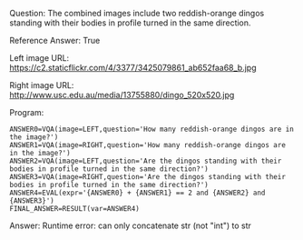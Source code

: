 Question: The combined images include two reddish-orange dingos standing with their bodies in profile turned in the same direction.

Reference Answer: True

Left image URL: https://c2.staticflickr.com/4/3377/3425079861_ab652faa68_b.jpg

Right image URL: http://www.usc.edu.au/media/13755880/dingo_520x520.jpg

Program:

```
ANSWER0=VQA(image=LEFT,question='How many reddish-orange dingos are in the image?')
ANSWER1=VQA(image=RIGHT,question='How many reddish-orange dingos are in the image?')
ANSWER2=VQA(image=LEFT,question='Are the dingos standing with their bodies in profile turned in the same direction?')
ANSWER3=VQA(image=RIGHT,question='Are the dingos standing with their bodies in profile turned in the same direction?')
ANSWER4=EVAL(expr='{ANSWER0} + {ANSWER1} == 2 and {ANSWER2} and {ANSWER3}')
FINAL_ANSWER=RESULT(var=ANSWER4)
```
Answer: Runtime error: can only concatenate str (not "int") to str

